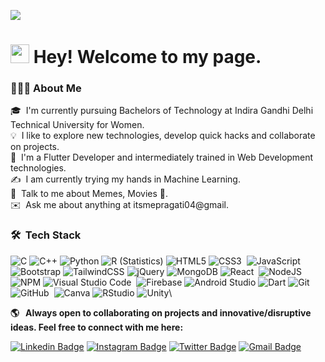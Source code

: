 [![](https://cosmic-cascaron-5e5b99.netlify.app)](https://cosmic-cascaron-5e5b99.netlify.app)
<h1><img src="https://emojis.slackmojis.com/emojis/images/1531849430/4246/blob-sunglasses.gif?1531849430" width="30"/> Hey! Welcome to my page.</h1>


### 👩🏻‍💻&nbsp;About Me

🎓 &nbsp;I'm currently pursuing Bachelors of Technology at Indira Gandhi Delhi Technical University for Women.\
💡 &nbsp;I like to explore new technologies, develop quick hacks and collaborate on projects.\
🌱 &nbsp;I'm a Flutter Developer and intermediately trained in Web Development technologies.\
✍️ &nbsp;I am currently trying my hands in Machine Learning.\
💬 &nbsp;Talk to me about Memes, Movies 🎥.\
✉️ &nbsp;Ask me about anything at itsmepragati04@gmail.

### 🛠 &nbsp;Tech Stack

![C](https://img.shields.io/badge/c-%2300599C.svg?style=for-the-badge&logo=c&logoColor=white)
![C++](https://img.shields.io/badge/c++-%2300599C.svg?style=for-the-badge&logo=c%2B%2B&logoColor=white)
![Python](https://img.shields.io/badge/python-3670A0?style=for-the-badge&logo=python&logoColor=ffdd54)
![R (Statistics)](https://img.shields.io/badge/-R-05122A?style=for-the-badge&logo=R&logoColor=276DC3)
![HTML5](https://img.shields.io/badge/html5-%23E34F26.svg?style=for-the-badge&logo=html5&logoColor=white)
![CSS3](https://img.shields.io/badge/css3-%231572B6.svg?style=for-the-badge&logo=css3&logoColor=white)&nbsp;
![JavaScript](https://img.shields.io/badge/javascript-%23323330.svg?style=for-the-badge&logo=javascript&logoColor=%23F7DF1E)
![Bootstrap](https://img.shields.io/badge/bootstrap-%23563D7C.svg?style=for-the-badge&logo=bootstrap&logoColor=white)
![TailwindCSS](https://img.shields.io/badge/tailwindcss-%2338B2AC.svg?style=for-the-badge&logo=tailwind-css&logoColor=white)
![jQuery](https://img.shields.io/badge/jquery-%230769AD.svg?style=for-the-badge&logo=jquery&logoColor=white)
![MongoDB](https://img.shields.io/badge/MongoDB-%234ea94b.svg?style=for-the-badge&logo=mongodb&logoColor=white)
![React](https://img.shields.io/badge/react-%2320232a.svg?style=for-the-badge&logo=react&logoColor=%2361DAFB)&nbsp;
![NodeJS](https://img.shields.io/badge/node.js-6DA55F?style=for-the-badge&logo=node.js&logoColor=white)&nbsp;
![NPM](https://img.shields.io/badge/NPM-%23000000.svg?style=for-the-badge&logo=npm&logoColor=white)
![Visual Studio Code](https://img.shields.io/badge/Visual%20Studio%20Code-0078d7.svg?style=for-the-badge&logo=visual-studio-code&logoColor=white)&nbsp;
![Firebase](https://img.shields.io/badge/Firebase-039BE5?style=for-the-badge&logo=Firebase&logoColor=white)
![Android Studio](https://img.shields.io/badge/Android%20Studio-3DDC84.svg?style=for-the-badge&logo=android-studio&logoColor=white)
![Dart](https://img.shields.io/badge/dart-%230175C2.svg?style=for-the-badge&logo=dart&logoColor=white)
![Git](https://img.shields.io/badge/git-%23F05033.svg?style=for-the-badge&logo=git&logoColor=white)&nbsp;
![GitHub](https://img.shields.io/badge/github-%23121011.svg?style=for-the-badge&logo=github&logoColor=white)&nbsp;
![Canva](https://img.shields.io/badge/Canva-%2300C4CC.svg?style=for-the-badge&logo=Canva&logoColor=white)
![RStudio](https://img.shields.io/badge/-RStudio-05122A?style=for-the-badge&logo=rstudio)
![Unity](https://img.shields.io/badge/Unity-%2300C4CC.svg?style=for-the-badge&logo=Unity&logoColor=white)\


**🌎 &nbsp; Always open to collaborating on projects and innovative/disruptive ideas. Feel free to connect with me here:**

[![Linkedin Badge](https://img.shields.io/badge/-pragatiGangwar-blue?style=flat-square&logo=Linkedin&logoColor=white&link=https://www.linkedin.com/in/pragati-gangwar-737476202)]([https://www.linkedin.com/in/anirudhemmadi/](https://www.linkedin.com/in/pragati-gangwar-737476202))
[![Instagram Badge](https://img.shields.io/badge/-pragatiGangwar-purple?style=flat-square&logo=instagram&logoColor=white&link=https://www.instagram.com/waggi.she.nigma/)](https://www.instagram.com/waggi.she.nigma/)
[![Twitter Badge](https://img.shields.io/badge/-pragatiGangwar-1DA1F2?style=flat-square&logo=Twitter&logoColor=white&link=https://twitter.com/pOGOwATCHINGyOU)](https://twitter.com/pOGOwATCHINGyOU)
[![Gmail Badge](https://img.shields.io/badge/-pragatiGangwar-c14438?style=flat-square&logo=Gmail&logoColor=white&link=mailto:itsmepragati04@gmail.com)](mailto:itsmepragati04@gmail.com)

